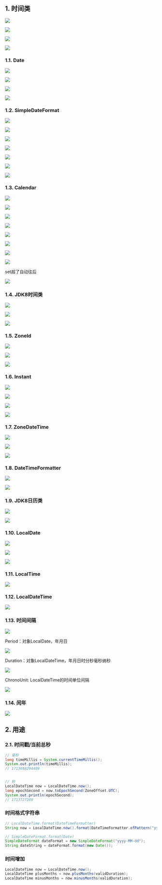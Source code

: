## 1. 时间类

![](https://cdn.jsdelivr.net/gh/sword4869/pic1@main/images/202407112111631.jpg)

![](https://cdn.jsdelivr.net/gh/sword4869/pic1@main/images/202407112111632.jpg)


![](https://cdn.jsdelivr.net/gh/sword4869/pic1@main/images/202407112111633.jpg)


![](https://cdn.jsdelivr.net/gh/sword4869/pic1@main/images/202407112111634.jpg)

### 1.1. Date

![](https://cdn.jsdelivr.net/gh/sword4869/pic1@main/images/202407112111635.jpg)

![](https://cdn.jsdelivr.net/gh/sword4869/pic1@main/images/202407112111636.jpg)

![](https://cdn.jsdelivr.net/gh/sword4869/pic1@main/images/202407112111637.jpg)

![](https://cdn.jsdelivr.net/gh/sword4869/pic1@main/images/202407112111638.jpg)

### 1.2. SimpleDateFormat

![](https://cdn.jsdelivr.net/gh/sword4869/pic1@main/images/202407112111639.jpg)

![](https://cdn.jsdelivr.net/gh/sword4869/pic1@main/images/202407112111640.jpg)

![](https://cdn.jsdelivr.net/gh/sword4869/pic1@main/images/202407112111641.jpg)

![](https://cdn.jsdelivr.net/gh/sword4869/pic1@main/images/202407112111642.jpg)

![](https://cdn.jsdelivr.net/gh/sword4869/pic1@main/images/202407112111643.jpg)

![](https://cdn.jsdelivr.net/gh/sword4869/pic1@main/images/202407112111644.jpg)

![](https://cdn.jsdelivr.net/gh/sword4869/pic1@main/images/202407112111645.jpg)

### 1.3. Calendar

![](https://cdn.jsdelivr.net/gh/sword4869/pic1@main/images/202407112111646.jpg)

![](https://cdn.jsdelivr.net/gh/sword4869/pic1@main/images/202407112111647.jpg)

![](https://cdn.jsdelivr.net/gh/sword4869/pic1@main/images/202407112111648.jpg)

![](https://cdn.jsdelivr.net/gh/sword4869/pic1@main/images/202407112111649.jpg)

![](https://cdn.jsdelivr.net/gh/sword4869/pic1@main/images/202407112111650.jpg)

![](https://cdn.jsdelivr.net/gh/sword4869/pic1@main/images/202407112111651.jpg)

![](https://cdn.jsdelivr.net/gh/sword4869/pic1@main/images/202407112111652.jpg)

![](https://cdn.jsdelivr.net/gh/sword4869/pic1@main/images/202407112111653.jpg)

set超了自动往后

![](https://cdn.jsdelivr.net/gh/sword4869/pic1@main/images/202407112111654.jpg)

### 1.4. JDK8时间类

![](https://cdn.jsdelivr.net/gh/sword4869/pic1@main/images/202407112111655.jpg)

![](https://cdn.jsdelivr.net/gh/sword4869/pic1@main/images/202407112111656.jpg)

![](https://cdn.jsdelivr.net/gh/sword4869/pic1@main/images/202407112111657.jpg)

### 1.5. ZoneId

![](https://cdn.jsdelivr.net/gh/sword4869/pic1@main/images/202407112111658.jpg)

![](https://cdn.jsdelivr.net/gh/sword4869/pic1@main/images/202407112111659.jpg)

![](https://cdn.jsdelivr.net/gh/sword4869/pic1@main/images/202407112111660.jpg)

### 1.6. Instant

![](https://cdn.jsdelivr.net/gh/sword4869/pic1@main/images/202407112111661.jpg)

![](https://cdn.jsdelivr.net/gh/sword4869/pic1@main/images/202407112111662.jpg)

![](https://cdn.jsdelivr.net/gh/sword4869/pic1@main/images/202407112111663.jpg)

![](https://cdn.jsdelivr.net/gh/sword4869/pic1@main/images/202407112111664.jpg)

### 1.7. ZoneDateTime

![](https://cdn.jsdelivr.net/gh/sword4869/pic1@main/images/202407112111665.jpg)

![](https://cdn.jsdelivr.net/gh/sword4869/pic1@main/images/202407112111666.jpg)

![](https://cdn.jsdelivr.net/gh/sword4869/pic1@main/images/202407112111667.jpg)

### 1.8. DateTimeFormatter

![](https://cdn.jsdelivr.net/gh/sword4869/pic1@main/images/202407112111668.jpg)

![](https://cdn.jsdelivr.net/gh/sword4869/pic1@main/images/202407112111669.jpg)

### 1.9. JDK8日历类

![](https://cdn.jsdelivr.net/gh/sword4869/pic1@main/images/202407112111670.jpg)

![](https://cdn.jsdelivr.net/gh/sword4869/pic1@main/images/202407112111671.jpg)

### 1.10. LocalDate

![](https://cdn.jsdelivr.net/gh/sword4869/pic1@main/images/202407112111672.jpg)

![](https://cdn.jsdelivr.net/gh/sword4869/pic1@main/images/202407112111673.jpg)

![](https://cdn.jsdelivr.net/gh/sword4869/pic1@main/images/202407112111674.jpg)

###  1.11. LocalTime

![](https://cdn.jsdelivr.net/gh/sword4869/pic1@main/images/202407112111675.jpg)

### 1.12. LocalDateTime

![](https://cdn.jsdelivr.net/gh/sword4869/pic1@main/images/202407112111676.jpg)

### 1.13. 时间间隔

![](https://cdn.jsdelivr.net/gh/sword4869/pic1@main/images/202407112111677.jpg)

Period：对象LocalDate，年月日

![](https://cdn.jsdelivr.net/gh/sword4869/pic1@main/images/202407112111679.jpg)

Duration：对象LocalDateTime，年月日时分秒毫秒纳秒

![](https://cdn.jsdelivr.net/gh/sword4869/pic1@main/images/202407112111680.jpg)

ChronoUnit: LocalDateTime的时间单位间隔

![](https://cdn.jsdelivr.net/gh/sword4869/pic1@main/images/202407112111681.jpg)

### 1.14. 闰年

![](https://cdn.jsdelivr.net/gh/sword4869/pic1@main/images/202407112111682.jpg)


## 2. 用途

### 2.1. 时间戳/当前总秒

```java
// 毫秒
long timeMillis = System.currentTimeMillis();
System.out.println(timeMillis);
// 1713698294409


// 秒
LocalDateTime now = LocalDateTime.now();
long epochSecond = now.toEpochSecond(ZoneOffset.UTC);
System.out.println(epochSecond);
// 1713727209
```

### 时间格式字符串

```java
// LocalDateTime.format(DateTimeFormatter)
String now = LocalDateTime.now().format(DateTimeFormatter.ofPattern("yyyy:MM:dd"));
```

```java
// SimpleDateFormat.format(Date)
SimpleDateFormat dateFormat = new SimpleDateFormat("yyyy-MM-dd");
String dateString = dateFormat.format(new Date());
```

### 时间增加

```java
LocalDateTime now = LocalDateTime.now();
LocalDateTime plusMonths = now.plusMonths(validDuration);
LocalDateTime minusMonths = now.minusMonths(validDuration);
```